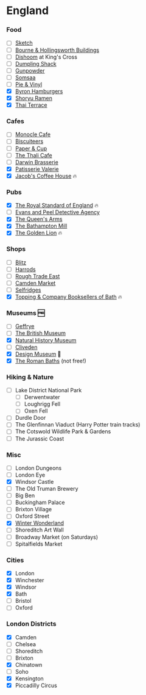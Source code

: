 England
======

### Food
- [ ] [Sketch](http://sketch.london/)
- [ ] [Bourne & Hollingsworth Buildings](http://bandhbuildings.com/)
- [ ] [Dishoom](http://www.dishoom.com/kings-cross/) at King's Cross
- [ ] [Dumpling Shack](http://www.dumplingshack.co.uk/)
- [ ] [Gunpowder](http://www.gunpowderlondon.com/)
- [ ] [Somsaa](http://www.somsaa.com/)
- [ ] [Pie &amp; Vinyl](http://www.pieandvinyl.co.uk/)
- [x] [Byron Hamburgers](http://www.byronhamburgers.com/)
- [x] [Shoryu Ramen](https://www.shoryuramen.com/)
- [x] [Thai Terrace](http://kensingtonthaiterrace.co.uk/)

### Cafes
- [ ] [Monocle Cafe](http://cafe.monocle.com/)
- [ ] [Biscuiteers](https://www.biscuiteers.com/)
- [ ] [Paper &amp; Cup](http://www.paperandcup.co.uk/)
- [ ] [The Thali Cafe](http://www.thethalicafe.co.uk/)
- [ ] [Darwin Brasserie](https://skygarden.london/darwin)
- [x] [Patisserie Valerie](http://www.patisserie-valerie.co.uk/)
- [x] [Jacob's Coffee House](http://jacobscoffeehouse.com/) :fire:

### Pubs
- [x] [The Royal Standard of England](http://www.rsoe.co.uk/) :fire:
- [ ] [Evans and Peel Detective Agency](http://www.evansandpeel.com/)
- [x] [The Queen's Arms](https://www.thequeensarmskensington.co.uk/)
- [x] [The Bathampton Mill](http://www.thebathamptonmill.co.uk/)
- [x] [The Golden Lion](http://www.thegoldenlionwinchester.co.uk) :fire:

### Shops
- [ ] [Blitz](http://www.blitzlondon.co.uk/)
- [ ] [Harrods](http://www.harrods.com/)
- [ ] [Rough Trade East](https://www.roughtrade.com/)
- [ ] [Camden Market](https://www.camdenmarket.com/)
- [ ] [Selfridges](http://www.selfridges.com/)
- [x] [Topping & Company Booksellers of Bath](https://www.toppingbooks.co.uk/) :fire:

### Museums :free:
- [ ] [Geffrye](http://www.geffrye-museum.org.uk/)
- [ ] [The British Museum](http://www.britishmuseum.org/)
- [x] [Natural History Museum](http://www.nhm.ac.uk/)
- [ ] [Cliveden](http://www.clivedenhouse.co.uk/)
- [x] [Design Museum](http://designmuseum.org/) :poop:
- [x] [The Roman Baths](https://www.romanbaths.co.uk/) (not free!)

### Hiking & Nature
- [ ] Lake District National Park
    - [ ] Derwentwater
    - [ ] Loughrigg Fell
    - [ ] Oxen Fell
- [ ] Durdle Door
- [ ] The Glenfinnan Viaduct (Harry Potter train tracks)
- [ ] The Cotswold Wildlife Park & Gardens
- [ ] The Jurassic Coast

### Misc
- [ ] London Dungeons
- [ ] London Eye
- [x] Windsor Castle
- [ ] The Old Truman Brewery
- [ ] Big Ben
- [ ] Buckingham Palace
- [ ] Brixton Village
- [ ] Oxford Street
- [x] [Winter Wonderland](http://hydeparkwinterwonderland.com/)
- [ ] Shoreditch Art Wall
- [ ] Broadway Market (on Saturdays)
- [ ] Spitalfields Market

### Cities
- [x] London
- [x] Winchester
- [x] Windsor
- [x] Bath
- [ ] Bristol
- [ ] Oxford

### London Districts
- [x] Camden
- [ ] Chelsea
- [ ] Shoreditch 
- [ ] Brixton
- [x] Chinatown
- [ ] Soho
- [x] Kensington
- [x] Piccadilly Circus
